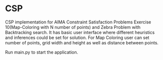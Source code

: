 # CSP

CSP implementation for AIMA Constraint Satisfaction Problems Exercise 10(Map-Coloring with N number of points) and Zebra Problem with Backtracking search. It has basic user interface where different heuristics and inferences could be set for solution. For Map Coloring user can set number of points, grid width and height as well as distance between points. 

Run main.py to start the application.
